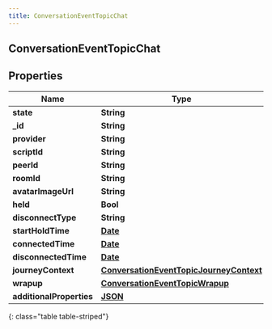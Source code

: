 ```yaml
---
title: ConversationEventTopicChat
---
```

## ConversationEventTopicChat

## Properties

|Name | Type | Description | Notes|
|------------ | ------------- | ------------- | -------------|
| **state** | **String** |  | [optional] |
| **_id** | **String** |  | [optional] |
| **provider** | **String** |  | [optional] |
| **scriptId** | **String** |  | [optional] |
| **peerId** | **String** |  | [optional] |
| **roomId** | **String** |  | [optional] |
| **avatarImageUrl** | **String** |  | [optional] |
| **held** | **Bool** |  | [optional] |
| **disconnectType** | **String** |  | [optional] |
| **startHoldTime** | [**Date**](Date.html) |  | [optional] |
| **connectedTime** | [**Date**](Date.html) |  | [optional] |
| **disconnectedTime** | [**Date**](Date.html) |  | [optional] |
| **journeyContext** | [**ConversationEventTopicJourneyContext**](ConversationEventTopicJourneyContext.html) |  | [optional] |
| **wrapup** | [**ConversationEventTopicWrapup**](ConversationEventTopicWrapup.html) |  | [optional] |
| **additionalProperties** | [**JSON**](JSON.html) |  | [optional] |
{: class="table table-striped"}


